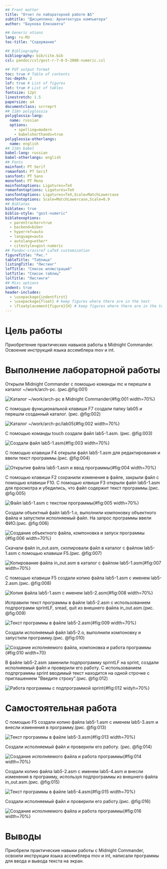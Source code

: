 ```yaml
---
## Front matter
title: "Отчет по лабораторной работе №5"
subtitle: "Дисциплина: Архитектура компьютера"
author: "Баукова Елизавета"

## Generic otions
lang: ru-RU
toc-title: "Содержание"

## Bibliography
bibliography: bib/cite.bib
csl: pandoc/csl/gost-r-7-0-5-2008-numeric.csl

## Pdf output format
toc: true # Table of contents
toc-depth: 2
lof: true # List of figures
lot: true # List of tables
fontsize: 12pt
linestretch: 1.5
papersize: a4
documentclass: scrreprt
## I18n polyglossia
polyglossia-lang:
  name: russian
  options:
	- spelling=modern
	- babelshorthands=true
polyglossia-otherlangs:
  name: english
## I18n babel
babel-lang: russian
babel-otherlangs: english
## Fonts
mainfont: PT Serif
romanfont: PT Serif
sansfont: PT Sans
monofont: PT Mono
mainfontoptions: Ligatures=TeX
romanfontoptions: Ligatures=TeX
sansfontoptions: Ligatures=TeX,Scale=MatchLowercase
monofontoptions: Scale=MatchLowercase,Scale=0.9
## Biblatex
biblatex: true
biblio-style: "gost-numeric"
biblatexoptions:
  - parentracker=true
  - backend=biber
  - hyperref=auto
  - language=auto
  - autolang=other*
  - citestyle=gost-numeric
## Pandoc-crossref LaTeX customization
figureTitle: "Рис."
tableTitle: "Таблица"
listingTitle: "Листинг"
lofTitle: "Список иллюстраций"
lotTitle: "Список таблиц"
lolTitle: "Листинги"
## Misc options
indent: true
header-includes:
  - \usepackage{indentfirst}
  - \usepackage{float} # keep figures where there are in the text
  - \floatplacement{figure}{H} # keep figures where there are in the text
---
```


# Цель работы

Приобретение практических навыков работы в Midnight Commander. Освоение инструкций
языка ассемблера mov и int.


# Выполнение лабораторной работы

Открыли Midnight Commander с помощью команды mc и перешли в каталог ~/work/arch-pc. (рис.@fig:001)

![Каталог ~/work/arch-pc в Midnight Commander](image/1.png){#fig:001 width=70%}

С помощью функциональной клавиши F7 создали папку lab05 и перешли  созданный каталог. (рис. @fig:002)

![Каталог ~/work/arch-pc/lab05](image/2.png){#fig:002 width=70%}

С помощью команды touch создали файл lab5-1.asm. (рис. @fig:003)

![Создали файл lab5-1.asm](image/3.png){#fig:003 width=70%}

С помощью клавиши F4 открыли файл lab5-1.asm для редактирования и ввели текст программы.(рис. @fig:004)

![Открытие файла lab5-1.asm и ввод программы](image/4.png){#fig:004 width=70%}

С помощью клавиши F2 сохранили изменения в файле, закрыли файл с помощью клавиши F10. С помощью клвиши F3 открыли файл lab5-1.asm для просмотра и убедились, что файл содержит текст программы.(рис. @fig:005)

![Файл lab5-1.asm с текстом программы](image/5.png){#fig:005 width=70%}

Создали объектный файл lab5-1.o, выполнили компоновку объектного файла и запустили исполняемый файл. На запрос программы ввели ФИО.(рис. @fig:006)

![Создание объектного файла, компоновка и запуск программы](image/6.png){#fig:006 width=70%}

Скачали файл in_out.asm, скопировали файл в каталог с файлом lab5-1.asm с помощью клавиши F5.(рис. @fig:007)

![Копирование файла in_out.asm в каталог с файлом lab5-1.asm](image/7.png){#fig:007 width=70%}

C помощью клавиши F5 создали копию файла lab5-1.asm с именем lab5-2.asm.(рис. @fig:008)

![Копия файла lab5-1.asm с именем lab5-2.asm](image/8.png){#fig:008 width=70%}

Исправили текст программы в файле lab5-2.asm с использованием подпрограмм sprintLF, sread, quit из внешнего файла in_out.asm.(рис. @fig:009)

![Текст программы в файле lab5-2.asm](image/9.png){#fig:009 width=70%}

Создали исполняемый файл lab5-2.o, выполнили компоновку и запустили программу.(рис. @fig:010)

![Создание исполняемого файла, компоновка и работа программы](image/10.png){#fig:010 width=70}

В файле lab5-2.asm заменили подпрограмму sprintLF на sprint, создали исполняемый файл и проверили его работу. С использованием подпрграммы sprint вводимый текст находится на одной строчке с приглашением "Введите строку".(рис. @fig:012)

![Работа программы с подпрограммой sprint](image/12.png){#fig:012 widyh=70%}

# Самостоятельная работа 

С помощью F5 cоздали копию файла lab5-1.asm с именем lab5-3.asm и внесли изменения в программу.(рис. @fig:013)

![Текст программы в файле lab5-3.asm](image/13.png){#fig:013 width=70%}

Создали исполняемый файл и проверили его работу. (рис. @fig:014)

![Создание исполняемого файла и работа программы](image/14.png){#fig:014 width=70%}

Создали копию файла lab5-2.asm с именем lab5-4.asm и внесли изменения в программу, используя подпрограммы из внешнего файла in_out.asm.(рис. @fig:015)

![Текст программы в файле lab5-4.asm](image/15.png){#fig:015 width=70%}

Создали исполняемый файл и проверили его работу.(рис. @fig:016)

![Создание исполняемого файла и работа программы](image/16.png){#fig:016 width=70%}

# Выводы

Приобрели практические навыки работы с Midnight Commander, освоили инструкции языка ассемблера mov и int, написали программы для ввода и вывода текста на экран.

